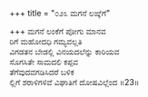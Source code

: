 +++
title = "೦೨೩ ಮಗನೆ ಲಙ್ಕೆಗೆ"

+++
ಮಗನೆ ಲಂಕೆಗೆ ಪೋಗು ಮಾನವ  
ರಿಗೆ  ಮಹೋದಧಿ ಗಮ್ಯವಲ್ಲತಿ  
ವಿಗಡತನ ಬೇಡಲ್ಲಿ ವಿನಯದಲೆನ್ನು ಕಾರಿಯವ   
ಸೊಗಸಿತೇ ಸಾಮದಲಿ ಕಪ್ಪವ   
ತೆಗೆವುದವಗಡಿಸಿದರೆ ಬಳಿಕ   
ಲ್ಲಿಗೆ ಶರಾಳಿಗಳಿವೆ ವಿಘಾತಿಗೆ ದೋಷವಿಲ್ಲೆಂದ    ॥23॥